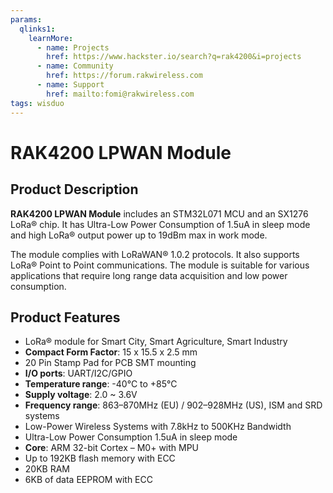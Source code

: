```yaml
---
params:
  qlinks1:
    learnMore:
      - name: Projects
        href: https://www.hackster.io/search?q=rak4200&i=projects
      - name: Community
        href: https://forum.rakwireless.com
      - name: Support
        href: mailto:fomi@rakwireless.com
tags: wisduo
---
```

# RAK4200 LPWAN Module

<rk-img
  src="/assets/images/wisduo/rak4200-module/datasheet/overview.png"
  width="50%"
  figure-number="1"
  caption="RAK4200 Module"
/>

## Product Description

**RAK4200 LPWAN Module** includes an STM32L071 MCU and an SX1276 LoRa® chip. It has Ultra-Low Power Consumption of 1.5uA in sleep mode and high LoRa® output power up to 19dBm max in work mode.

The module complies with LoRaWAN® 1.0.2 protocols. It also supports LoRa® Point to Point communications. The module is suitable for various applications that require long range data acquisition and low power consumption.

<rk-btn
  src="../datasheet/"
  label="View Datasheet for the RAK4200 LPWAN Module"
/>

<rk-quick-links :params="$page.frontmatter.params.qlinks1"/>

## Product Features

* LoRa® module for Smart City, Smart Agriculture, Smart Industry
* **Compact Form Factor**: 15 x 15.5 x 2.5 mm
* 20 Pin Stamp Pad for PCB SMT mounting
* **I/O ports**: UART/I2C/GPIO
* **Temperature range**: -40°C to +85°C
* **Supply voltage**: 2.0 ~ 3.6V
* **Frequency range**: 863–870MHz (EU) / 902–928MHz (US), ISM and SRD systems
* Low-Power Wireless Systems with 7.8kHz to 500KHz Bandwidth
* Ultra-Low Power Consumption 1.5uA in sleep mode
* **Core**: ARM 32-bit Cortex – M0+ with MPU
* Up to 192KB flash memory with ECC
* 20KB RAM
* 6KB of data EEPROM with ECC

<rk-btn
  src="https://store.rakwireless.com/products/rak4200-lora-module"
  label="Buy a RAK4200 LPWAN Module"
  _blank
/>
